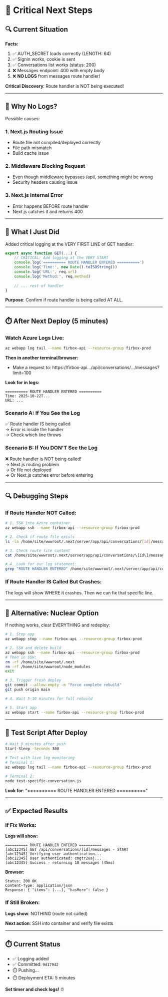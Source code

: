 # 🚨 Critical Next Steps

## 🔍 Current Situation

**Facts:**
1. ✅ AUTH_SECRET loads correctly (LENGTH: 64)
2. ✅ Signin works, cookie is sent
3. ✅ Conversations list works (status: 200)
4. ❌ Messages endpoint: 400 with empty body
5. ❌ **NO LOGS** from messages route handler!

**Critical Discovery**: Route handler is NOT being executed!

---

## 🎯 Why No Logs?

Possible causes:

### 1. **Next.js Routing Issue**
- Route file not compiled/deployed correctly
- File path mismatch
- Build cache issue

### 2. **Middleware Blocking Request**
- Even though middleware bypasses /api/, something might be wrong
- Security headers causing issue

### 3. **Next.js Internal Error**
- Error happens BEFORE route handler
- Next.js catches it and returns 400

---

## 🔧 What I Just Did

Added critical logging at the VERY FIRST LINE of GET handler:

```typescript
export async function GET(...) {
    // CRITICAL: Add logging at the VERY START
    console.log('========== ROUTE HANDLER ENTERED ==========')
    console.log('Time:', new Date().toISOString())
    console.log('URL:', req.url)
    console.log('Method:', req.method)
    
    // ... rest of handler
}
```

**Purpose**: Confirm if route handler is being called AT ALL.

---

## ⏱️ After Next Deploy (5 minutes)

### Watch Azure Logs Live:

```bash
az webapp log tail --name firbox-api --resource-group firbox-prod
```

**Then in another terminal/browser:**
- Make a request to: https://firbox-api.../api/conversations/.../messages?limit=100

**Look for in logs:**
```
========== ROUTE HANDLER ENTERED ==========
Time: 2025-10-22T...
URL: ...
```

### Scenario A: If You See the Log

✅ Route handler IS being called  
→ Error is inside the handler  
→ Check which line throws

### Scenario B: If You DON'T See the Log

❌ Route handler is NOT being called!  
→ Next.js routing problem  
→ Or file not deployed  
→ Or Next.js catches error before entering

---

## 🔍 Debugging Steps

### If Route Handler NOT Called:

```bash
# 1. SSH into Azure container
az webapp ssh --name firbox-api --resource-group firbox-prod

# 2. Check if route file exists
ls -la /home/site/wwwroot/.next/server/app/api/conversations/[id]/messages/

# 3. Check route file content
cat /home/site/wwwroot/.next/server/app/api/conversations/\[id\]/messages/route.js | head -50

# 4. Look for our log statement:
grep "ROUTE HANDLER ENTERED" /home/site/wwwroot/.next/server/app/api/conversations/\[id\]/messages/route.js
```

### If Route Handler IS Called But Crashes:

The logs will show WHERE it crashes. Then we can fix that specific line.

---

## 🚀 Alternative: Nuclear Option

If nothing works, clear EVERYTHING and redeploy:

```bash
# 1. Stop app
az webapp stop --name firbox-api --resource-group firbox-prod

# 2. SSH and delete build
az webapp ssh --name firbox-api --resource-group firbox-prod
# Then in SSH:
rm -rf /home/site/wwwroot/.next
rm -rf /home/site/wwwroot/node_modules
exit

# 3. Trigger fresh deploy
git commit --allow-empty -m "Force complete rebuild"
git push origin main

# 4. Wait 5-10 minutes for full rebuild

# 5. Start app
az webapp start --name firbox-api --resource-group firbox-prod
```

---

## 📝 Test Script After Deploy

```bash
# Wait 5 minutes after push
Start-Sleep -Seconds 300

# Test with live log monitoring
# Terminal 1:
az webapp log tail --name firbox-api --resource-group firbox-prod

# Terminal 2:
node test-specific-conversation.js
```

**Look for**: "========== ROUTE HANDLER ENTERED =========="

---

## ✅ Expected Results

### If Fix Works:

**Logs will show:**
```
========== ROUTE HANDLER ENTERED ==========
[abc12345] GET /api/conversations/[id]/messages - START
[abc12345] Verifying user authentication...
[abc12345] User authenticated: cmgtr2uaj...
[abc12345] Success - returning 10 messages (45ms)
```

**Browser:**
```
Status: 200 OK
Content-Type: application/json
Response: { "items": [...], "hasMore": false }
```

### If Still Broken:

**Logs show**: NOTHING (route not called)

**Next action**: SSH into container and verify file exists

---

## ⏱️ Current Status

- ✅ Logging added
- ✅ Committed: `9d17942`
- ⏱️ Pushing...
- ⏱️ Deployment ETA: 5 minutes

**Set timer and check logs!** ⏰

